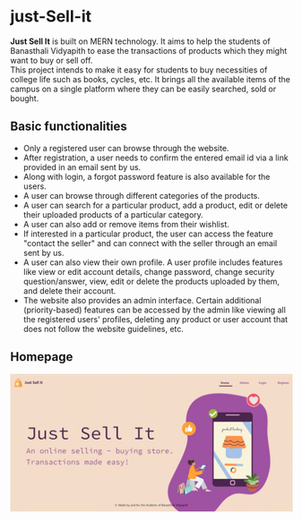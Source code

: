 # just-Sell-it
<strong>Just Sell It</strong> is built on MERN technology. It aims to help the students of Banasthali Vidyapith to ease the transactions of products which they might want to buy or sell off. <br/>
This project intends to make it easy for students to buy necessities of college life such as books, cycles, etc. It brings all the available items of the campus on a single platform where they can be easily searched, sold or bought. <br/>
## Basic functionalities
- Only a registered user can browse through the website.
- After registration, a user needs to confirm the entered email id via a link provided in an email sent by us.
- Along with login, a forgot password feature is also available for the users.
- A user can browse through different categories of the products.
- A user can search for a particular product, add a product, edit or delete their uploaded products of a particular category.
- A user can also add or remove items from their wishlist.
- If interested in a particular product, the user can access the feature "contact the seller" and can connect with the seller through an email sent by us.
- A user can also view their own profile. A user profile includes features like view or edit account details, change password, change security question/answer, view, edit or delete the products uploaded by them, and delete their account. 
- The website also provides an admin interface. Certain additional (priority-based) features can be accessed by the admin like viewing all the registered users' profiles, deleting any product or user account that does not follow the website guidelines, etc.
<h2>Homepage</h2>
<img src="images/homepage.jpg" alt="Homepage" />
